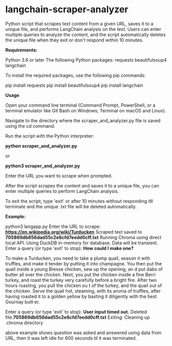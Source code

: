 # langchain-scraper-analyzer
Python script that scrapes text content from a given URL, saves it to a unique file, and performs LangChain analysis on the text. Users can enter multiple queries to analyze the content, and the script automatically deletes the unique file when they exit or don't respond within 10 minutes.

**Requirements:**

Python 3.6 or later
The following Python packages:
requests
beautifulsoup4
langchain

To install the required packages, use the following pip commands:

pip install requests
pip install beautifulsoup4
pip install langchain

**Usage**

Open your command line terminal (Command Prompt, PowerShell, or a terminal emulator like Git Bash on Windows; Terminal on macOS and Linux).

Navigate to the directory where the scraper_and_analyzer.py file is saved using the cd command.

Run the script with the Python interpreter:


**python scraper_and_analyzer.py**

or

**python3 scraper_and_analyzer.py**

Enter the URL you want to scrape when prompted.

After the script scrapes the content and saves it to a unique file, you can enter multiple queries to perform LangChain analysis.

To exit the script, type 'exit' or after 10 minutes without responding itll terminate and the unique .txt file will be deleted automatically.

**Example:**

python3 langapp.py 
Enter the URL to scrape: **https://en.wikipedia.org/wiki/Turducken**
Scraped text saved to **705869db656dad55c2e6cfd7eedd0cff.txt**
Running Chroma using direct local API.
Using DuckDB in-memory for database. Data will be transient.
Enter a query (or type 'exit' to stop): **How could I make one?**
 
To make a Turducken, you need to take a plump quail, season it with truffles, and make it tender by putting it into champagne. You then put the quail inside a young Bresse chicken, sew up the opening, an
d put dabs of butter all over the chicken. Next, you put the chicken inside a fine Berri turkey, and roast the turkey very carefully before a bright fire. After two hours roasting, you pull the chicken ou
t of the turkey, and the quail out of the chicken. Serve the quail hot, steaming, with its aroma of truffles, after having roasted it to a golden yellow by basting it diligently with the best Gournay butt
er.

Enter a query (or type 'exit' to stop): 
**User input timed out.**
Deleted file:**705869db656dad55c2e6cfd7eedd0cff.txt**
Exiting: Cleaning up .chroma directory

above example shows question was asked and answered using data from URL, then it was left idle for 600 seconds til it was terminated.

